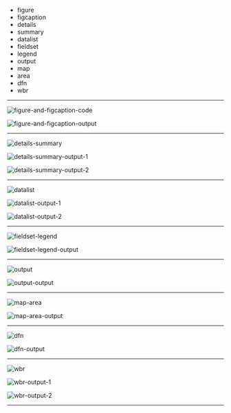 - figure
- figcaption
- details
- summary
- datalist
- fieldset
- legend
- output
- map
- area
- dfn
- wbr

<hr />

![figure-and-figcaption-code](https://github.com/workLokeshVishwakarma/learning-notes/assets/121422811/239616f9-b7e5-4379-aa57-e0977d9ee419)

![figure-and-figcaption-output](https://github.com/workLokeshVishwakarma/learning-notes/assets/121422811/50f0a898-71e1-4286-b7d2-5d8dc5fc4970)

<hr />

![details-summary](https://github.com/workLokeshVishwakarma/learning-notes/assets/121422811/3749ce05-82e2-4d25-a2bd-5c08c360d879)

![details-summary-output-1](https://github.com/workLokeshVishwakarma/learning-notes/assets/121422811/7c15d8a5-b0b5-495c-bd90-2ad522097a7f)

![details-summary-output-2](https://github.com/workLokeshVishwakarma/learning-notes/assets/121422811/622dee9e-b912-4040-bba1-8e70eae6bd54)

<hr />

![datalist](https://github.com/workLokeshVishwakarma/learning-notes/assets/121422811/5d420299-315d-4215-a8b4-11bc1aae9117)

![datalist-output-1](https://github.com/workLokeshVishwakarma/learning-notes/assets/121422811/064c65f0-40bd-41c0-bab5-600ea600890d)

![datalist-output-2](https://github.com/workLokeshVishwakarma/learning-notes/assets/121422811/bbc43cdf-2996-4bf7-b99a-096b734c82ec)

<hr />

![fieldset-legend](https://github.com/workLokeshVishwakarma/learning-notes/assets/121422811/75fa06c5-d6a7-4eb4-abda-ef1eb7dc6771)

![fieldset-legend-output](https://github.com/workLokeshVishwakarma/learning-notes/assets/121422811/1e4e4b96-118b-4fee-91d1-cf0e562c7471)

<hr />

![output](https://github.com/workLokeshVishwakarma/learning-notes/assets/121422811/8e110f7c-557f-4803-8aab-ee25d32c05ac)

![output-output](https://github.com/workLokeshVishwakarma/learning-notes/assets/121422811/8dc3a311-150b-4269-b1b4-da2431bc1e94)

<hr />

![map-area](https://github.com/workLokeshVishwakarma/learning-notes/assets/121422811/8e0cc382-da1b-412b-9e55-3366b6cabba5)

![map-area-output](https://github.com/workLokeshVishwakarma/learning-notes/assets/121422811/78ca1608-8e11-479f-a824-260f16ea5e72)

<hr />

![dfn](https://github.com/workLokeshVishwakarma/learning-notes/assets/121422811/906dae56-1509-4b41-a24d-a20f04eaff94)

![dfn-output](https://github.com/workLokeshVishwakarma/learning-notes/assets/121422811/c9921342-02a6-4844-890f-7dd459da8f30)

<hr />

![wbr](https://github.com/workLokeshVishwakarma/learning-notes/assets/121422811/bc07edc9-de51-4532-b497-aed10e3ed748)

![wbr-output-1](https://github.com/workLokeshVishwakarma/learning-notes/assets/121422811/89832dec-4549-432d-8b9e-19f61017a7bb)

![wbr-output-2](https://github.com/workLokeshVishwakarma/learning-notes/assets/121422811/c20e9a18-533f-4264-a3ba-b6c133bb8774)

<hr />

